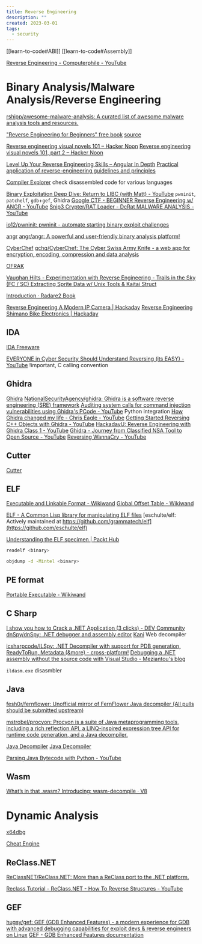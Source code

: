```yaml
---
title: Reverse Engineering
description: ""
created: 2023-03-01
tags:
  - security
---
```


[[learn-to-code#ABI]]
[[learn-to-code#Assembly]]

[Reverse Engineering - Computerphile - YouTube](https://www.youtube.com/watch?v=9tZmSFjoOm4)

# Binary Analysis/Malware Analysis/Reverse Engineering

[rshipp/awesome-malware-analysis: A curated list of awesome malware analysis tools and resources.](https://github.com/rshipp/awesome-malware-analysis)

["Reverse Engineering for Beginners" free book](http://beginners.re/) [source](https://github.com/dennis714/RE-for-beginners)

[Reverse engineering visual novels 101 – Hacker Noon](https://hackernoon.com/reverse-engineering-visual-novels-101-d0bc3bf7ab8)
[Reverse engineering visual novels 101, part 2 – Hacker Noon](https://hackernoon.com/reverse-engineering-visual-novels-101-part-2-9258f547262a)

[Level Up Your Reverse Engineering Skills – Angular In Depth](https://blog.angularindepth.com/level-up-your-reverse-engineering-skills-8f910ae10630)
[Practical application of reverse-engineering guidelines and principles](https://medium.com/react-in-depth/practical-application-of-reverse-engineering-guidelines-and-principles-784c004bb657)

[Compiler Explorer](https://godbolt.org/) check disassembled code for various languages

[Binary Exploitation Deep Dive: Return to LIBC (with Matt) - YouTube](https://www.youtube.com/watch?v=tMN5N5oid2c) `pwninit`, `patchelf`, `gdb`+`gef`, Ghidra
[Google CTF - BEGINNER Reverse Engineering w/ ANGR - YouTube](https://www.youtube.com/watch?v=RCgEIBfnTEI)
[Snip3 Crypter/RAT Loader - DcRat MALWARE ANALYSIS - YouTube](https://www.youtube.com/watch?v=ElqmQDySy48)

[io12/pwninit: pwninit - automate starting binary exploit challenges](https://github.com/io12/pwninit)

[angr](http://angr.io/)
[angr/angr: A powerful and user-friendly binary analysis platform!](https://github.com/angr/angr)

[CyberChef](https://gchq.github.io/CyberChef/)
[gchq/CyberChef: The Cyber Swiss Army Knife - a web app for encryption, encoding, compression and data analysis](https://github.com/gchq/CyberChef)

[OFRAK](https://ofrak.com/docs/)

[Vaughan Hilts - Experimentation with Reverse Engineering - Trails in the Sky (FC / SC) Extracting Sprite Data w/ Unix Tools & Kaitai Struct](http://vaughanhilts.me/blog/2016/11/16/reverse-engineering-trails-in-the-sky-ed-6-game-engine.html)

[Introduction · Radare2 Book](https://radare.gitbooks.io/radare2book/content/)

[Reverse Engineering A Modern IP Camera | Hackaday](https://hackaday.com/2019/03/28/reverse-engineering-a-modern-ip-camera/)
[Reverse Engineering Shimano Bike Electronics | Hackaday](https://hackaday.com/2019/03/26/reverse-engineering-shimano-bike-electronics/)

## IDA

[IDA Freeware](https://hex-rays.com/ida-free/)

[EVERYONE in Cyber Security Should Understand Reversing (its EASY) - YouTube](https://www.youtube.com/watch?v=gh2RXE9BIN8) !important, C calling convention

## Ghidra

[Ghidra](https://ghidra-sre.org/)
[NationalSecurityAgency/ghidra: Ghidra is a software reverse engineering (SRE) framework](https://github.com/NationalSecurityAgency/ghidra)
[Auditing system calls for command injection vulnerabilities using Ghidra's PCode - YouTube](https://www.youtube.com/watch?v=UVNeg7Vqytc) Python integration
[How Ghidra changed my life - Chris Eagle - YouTube](https://www.youtube.com/watch?v=KL1jE9dxas0)
[Getting Started Reversing C++ Objects with Ghidra - YouTube](https://www.youtube.com/watch?v=ir2B1trR0fE)
[HackadayU: Reverse Engineering with Ghidra Class 1 - YouTube](https://www.youtube.com/watch?v=d4Pgi5XML8E)
[Ghidra - Journey from Classified NSA Tool to Open Source - YouTube](https://www.youtube.com/watch?v=kx2xp7IQNSc)
[Reversing WannaCry - YouTube](https://www.youtube.com/playlist?list=PLniOzp3l9V83Yf52IXJTvW9rjstdqkduP)

## Cutter

[Cutter](https://cutter.re/)

## ELF

[Executable and Linkable Format - Wikiwand](https://www.wikiwand.com/en/Executable_and_Linkable_Format)
[Global Offset Table - Wikiwand](https://www.wikiwand.com/en/Global_Offset_Table)

[ELF - A Common Lisp library for manipulating ELF files](http://eschulte.github.io/elf/)
[eschulte/elf: Actively maintained at https://github.com/grammatech/elf](https://github.com/eschulte/elf)

[Understanding the ELF specimen | Packt Hub](https://hub.packtpub.com/understanding-elf-specimen/)

```sh
readelf <binary>

objdump -d -Mintel <binary>
```

## PE format

[Portable Executable - Wikiwand](https://www.wikiwand.com/en/Portable_Executable)

## C Sharp

[I show you how to Crack a .NET Application (3 clicks) - DEV Community](https://dev.to/dotnetsafer/i-show-you-how-to-crack-a-net-application-3-clicks-47ke)
[dnSpy/dnSpy: .NET debugger and assembly editor](https://github.com/dnSpy/dnSpy)
[Kani](https://decompiler.dotnetsafer.com/) Web decompiler

[icsharpcode/ILSpy: .NET Decompiler with support for PDB generation, ReadyToRun, Metadata (&more) - cross-platform!](https://github.com/icsharpcode/ILSpy)
[Debugging a .NET assembly without the source code with Visual Studio - Meziantou's blog](https://www.meziantou.net/debugging-a-dotnet-assembly-without-the-original-source-code-with-visual-studio.htm)

`ildasm.exe` disasmbler

## Java

[fesh0r/fernflower: Unofficial mirror of FernFlower Java decompiler (All pulls should be submitted upstream)](https://github.com/fesh0r/fernflower)

[mstrobel/procyon: Procyon is a suite of Java metaprogramming tools, including a rich reflection API, a LINQ-inspired expression tree API for runtime code generation, and a Java decompiler.](https://github.com/mstrobel/procyon)

[Java Decompiler](http://java-decompiler.github.io/)
[Java Decompiler](https://github.com/java-decompiler)

[Parsing Java Bytecode with Python - YouTube](https://www.youtube.com/watch?v=67FmRyv8jTM)

## Wasm

[What’s in that .wasm? Introducing: wasm-decompile · V8](https://v8.dev/blog/wasm-decompile)

# Dynamic Analysis

[x64dbg](https://x64dbg.com/)

[Cheat Engine](https://www.cheatengine.org/)

## ReClass.NET

[ReClassNET/ReClass.NET: More than a ReClass port to the .NET platform.](https://github.com/ReClassNET/ReClass.NET)

[Reclass Tutorial - ReClass.NET - How To Reverse Structures - YouTube](https://www.youtube.com/watch?v=vQb21RM9-5M)

## GEF

[hugsy/gef: GEF (GDB Enhanced Features) - a modern experience for GDB with advanced debugging capabilities for exploit devs & reverse engineers on Linux](https://github.com/hugsy/gef)
[GEF - GDB Enhanced Features documentation](https://hugsy.github.io/gef/)
